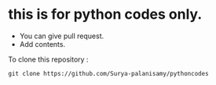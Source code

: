 # this is for python codes only. 
* You can give pull request.
* Add contents.

To clone this repository : 
```
git clone https://github.com/Surya-palanisamy/pythoncodes
```

